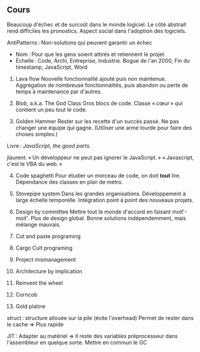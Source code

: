 Cours
-----


Beaucoup d'échec et de surcoût dans le monde logiciel. Le côté abstrait rend difficiles les pronostics. Aspect social dans l'adoption des logiciels.

AntiPatterns : Non-solutions qui peuvent garantir un échec
 - Nom : Pour que les gens soient attirés et retiennent le projet.
 - Échelle : Code, Archi, Entreprise, Industrie. Bogue de l'an 2000, Fin du timestamp, JavaScript, Word

 1. Lava flow
    Nouvelle fonctionnalité ajouté puis non maintenue.
    Aggrégation de nombreuse fonctionnalités, puis abandon ou perte de temps à maintenance par d'autres.

 2. Blob, a.k.a. The God Class
    Gros blocs de code. Classe « cœur » qui contient un peu tout le code.

 3. Golden Hammer
    Rester sur les recette d'un succès passé. Ne pas changer une équipe qui gagne.
    (Utiliser une arme lourde pour faire des choses simples.)

Livre : *JavaScript, the good parts.*

jlaurent: « Un développeur ne peut pas ignorer le JavaScript. »
« Javascript, c'est le VBA du web. »

 4. Code spaghetti
    Pour étudier un morceau de code, on doit **tout** lire.
    Dépendance des classes en plan de métro.

 5. Stovepipe system
    Dans les grandes organisations. Développement à large échelle temporelle. Intégration point à point des nouveaux projets.

 6. Design by committee
    Mettre tout le monde d'accord en faisant moit'-moit'. Plus de design global. Bonne solutions indépendemment, mais mélange mauvais.

 7. Cut and paste programing
 8. Cargo Cult programing
 9. Project mismanagement
 10. Architecture by implication
 11. Reinvent the wheel
 12. Corncob
 13. Gold platine











struct :
  structure allouée sur la pile (évite l'overhead)
  Permet de rester dans le cache => Plus rapide

JIT :
  Adapter au matériel => Il reste des variables préprocesseur dans l'assembleur en quelque sorte.
  Mettre en commun le GC